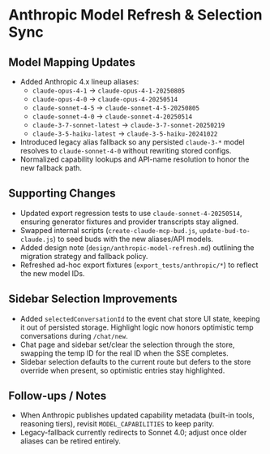# Anthropic Model Refresh & Selection Sync

## Model Mapping Updates
- Added Anthropic 4.x lineup aliases:
  - `claude-opus-4-1` → `claude-opus-4-1-20250805`
  - `claude-opus-4-0` → `claude-opus-4-20250514`
  - `claude-sonnet-4-5` → `claude-sonnet-4-5-20250805`
  - `claude-sonnet-4-0` → `claude-sonnet-4-20250514`
  - `claude-3-7-sonnet-latest` → `claude-3-7-sonnet-20250219`
  - `claude-3-5-haiku-latest` → `claude-3-5-haiku-20241022`
- Introduced legacy alias fallback so any persisted `claude-3-*` model resolves to `claude-sonnet-4-0` without rewriting stored configs.
- Normalized capability lookups and API-name resolution to honor the new fallback path.

## Supporting Changes
- Updated export regression tests to use `claude-sonnet-4-20250514`, ensuring generator fixtures and provider transcripts stay aligned.
- Swapped internal scripts (`create-claude-mcp-bud.js`, `update-bud-to-claude.js`) to seed buds with the new aliases/API models.
- Added design note (`design/anthropic-model-refresh.md`) outlining the migration strategy and fallback policy.
- Refreshed ad-hoc export fixtures (`export_tests/anthropic/*`) to reflect the new model IDs.

## Sidebar Selection Improvements
- Added `selectedConversationId` to the event chat store UI state, keeping it out of persisted storage. Highlight logic now honors optimistic temp conversations during `/chat/new`.
- Chat page and sidebar set/clear the selection through the store, swapping the temp ID for the real ID when the SSE completes.
- Sidebar selection defaults to the current route but defers to the store override when present, so optimistic entries stay highlighted.

## Follow-ups / Notes
- When Anthropic publishes updated capability metadata (built-in tools, reasoning tiers), revisit `MODEL_CAPABILITIES` to keep parity.
- Legacy-fallback currently redirects to Sonnet 4.0; adjust once older aliases can be retired entirely.
